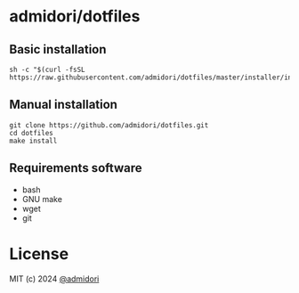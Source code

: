 # admidori/dotfiles  
## Basic installation  
```
sh -c "$(curl -fsSL https://raw.githubusercontent.com/admidori/dotfiles/master/installer/installer.sh)"
```

## Manual installation  
```
git clone https://github.com/admidori/dotfiles.git
cd dotfiles
make install
```  

## Requirements software
- bash
- GNU make
- wget
- git

# License
MIT (c) 2024 [@admidori](https://github.com/admidori)
